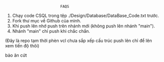 
                             FAQS                              

                            
1. Chạy code CSQL trong tệp ./Design/Database/DataBase_Code.txt trước.
2. Fork thư mục về Github của mình.
3. Khi push lên nhớ push trên nhánh mới (không push lên nhánh "main").
4. Nhánh "main" chỉ push khi chắc chắn.



(Đây là repo tạm thời phèn vcl chưa sắp xếp cấu trúc push lên chỉ để lên xem tiến độ thôi)
 
bảo ăn cứt